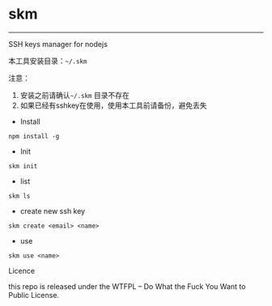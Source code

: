 # skm

----

SSH keys manager for nodejs

本工具安装目录：`~/.skm`

注意：
1. 安装之前请确认`~/.skm` 目录不存在
2. 如果已经有sshkey在使用，使用本工具前请备份，避免丢失


- Install
```
npm install -g
```
- Init
```
skm init
```
- list
```
skm ls
```
- create new ssh key
```
skm create <email> <name> 
```
- use
```
skm use <name>
```

Licence

this repo is released under the WTFPL – Do What the Fuck You Want to Public License.
